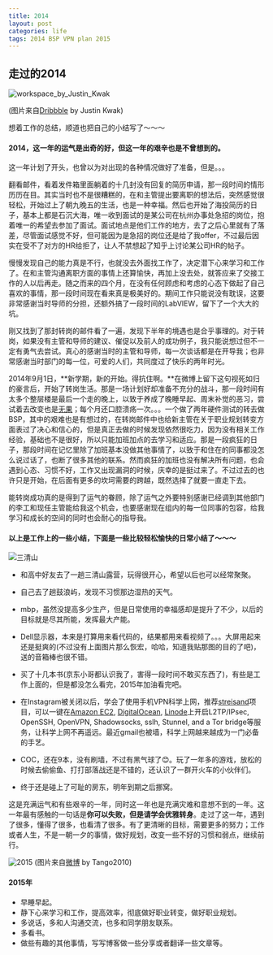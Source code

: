 ```yaml
---
title: 2014
layout: post
categories: life
tags: 2014 BSP VPN plan 2015
---
```


## 走过的2014

![workspace_by_Justin_Kwak](http://qiuxi.qiniudn.com/workspace_by_Justin_Kwak.jpg)

(图片来自[Dribbble](https://dribbble.com/shots/1646266-My-Workspace-Setup?list=users&offset=0) by Justin Kwak)

想着工作的总结，顺道也把自己的小结写了～～～

#### 2014，这一年的运气是出奇的好，但这一年的艰辛也是不曾想到的。

这一年计划了开头，也曾以为对出现的各种情况做好了准备，但是。。。

翻看邮件，看着发件箱里面躺着的十几封没有回复的简历申请，那一段时间的情形历历在目。其实当时也不是很糟糕的，在和主管提出要离职的想法后，突然感觉很轻松，开始过上了朝九晚五的生活，也是一种幸福。然后也开始了海投简历的日子，基本上都是石沉大海，唯一收到面试的是某公司在杭州办事处急招的岗位，抱着唯一的希望去参加了面试。面试地点是他们工作的地方，去了之后心里就有了落差，尽管面试感觉不好，但可能因为是急招的岗位还是给了我offer，不过最后因实在受不了对方的HR给拒了，让人不禁想起了知乎上讨论某公司HR的帖子。

慢慢发现自己的能力真是不行，也就没去外面找工作了，决定潜下心来学习和工作了。在和主管沟通离职方面的事情上还算愉快，再加上没去处，就答应来了交接工作的人以后再走。随之而来的四个月，在没有任何顾虑和考虑的心态下做起了自己喜欢的事情，那一段时间现在看来真是极美好的。期间工作只能说没有耽误，这要非常感谢当时导师的分担，还额外搞了一段时间的LabVIEW，留下了一个大大的坑。

刚又找到了那封转岗的邮件看了一遍，发现下半年的境遇也是合乎事理的。对于转岗，如果没有主管和导师的建议、催促以及前人的成功例子，我只能说想过但不一定有勇气去尝试。真心的感谢当时的主管和导师，每一次谈话都是在开导我；也非常感谢当时部门的每一位，可爱的人们，共同度过了快乐的两年时光。

2014年9月1日，**新学期，新的开始。得抗住啊。**在微博上留下这句视死如归的豪言后，开始了转岗生活。那是一场计划好却准备不充分的战斗，那一段时间有太多个整层楼是最后一个走的晚上，以致于养成了晚睡早起、周末补觉的恶习，尝试着去改变也是[无果](/life/2014/12/14/early-to-bed/)；每个月还口腔溃疡一次。。。一个做了两年硬件测试的转去做BSP，其中的艰难也是有想过的，在转岗邮件中也给新主管在关于职业规划转变方面表过了决心和信心的，但是真正去做的时候发现依然很吃力，因为没有相关工作经验，基础也不是很好，所以只能加班加点的去学习和适应。那是一段疯狂的日子，那段时间在记忆里除了加班基本没做其他事情了，以致于和住在的同事都没怎么说过话了，也断了很多其他的联系。然而疯狂的加班也没有解决所有问题，也会遇到心态、习惯不好，工作又出现漏洞的时候，庆幸的是挺过来了。不过过去的也许只是开始，在后面有更多的坎坷需要的跨越，既然选择了就要一直走下去。

能转岗成功真的是得到了运气的眷顾，除了运气之外要特别感谢已经调到其他部门的李工和现任主管能给我这个机会，也要感谢现在组内的每一位同事的包容，给我学习和成长的空间的同时也会耐心的指导我。

#### 以上是工作上的一些小结，下面是一些比较轻松愉快的日常小结了～～～

![三清山](http://qiuxi.qiniudn.com/sanqingshan.jpg)

 - 和高中好友去了一趟三清山露营，玩得很开心，希望以后也可以经常聚聚。
 
 - 自己去了趟鼓浪屿，发现不习惯那边湿热的天气。

 - mbp，虽然没提高多少生产，但是日常使用的幸福感却是提升了不少，以后的目标就是尽其所能，发挥最大产能。

 - Dell显示器，本来是打算用来看代码的，结果都用来看视频了。。。大屏用起来还是挺爽的(不过没有上面图片那么恢宏，哈哈，知道我贴那图的目的了吧)，送的音箱棒也很不错。
 
 - 买了十几本书(京东小哥都认识我了，害得一段时间不敢买东西了)，有些是工作上面的，但是都没怎么看完，2015年加油看完吧。
 
 - 在Instagram被关闭以后，学会了使用手机VPN科学上网，推荐[streisand](https://github.com/jlund/streisand)项目，可以一键在[Amazon EC2](https://aws.amazon.com/ec2/), [DigitalOcean](https://www.digitalocean.com/), [Linode](https://www.linode.com/)上开启L2TP/IPsec, OpenSSH, OpenVPN, Shadowsocks, sslh, Stunnel, and a Tor bridge等服务，让科学上网不再遥远。最近gmail也被墙，科学上网越来越成为一门必备的手艺。
 
 - COC，还在9本，没有刷墙，不过有黑气球了😊。玩了一年多的游戏，放松的时候去偷偷鱼、打打部落战还是不错的，还认识了一群开火车的小伙伴们。
 
 - 终于还是碰上了可耻的房东，明年到期之后挪窝。

这是充满运气和有些艰辛的一年，同时这一年也是充满灾难和意想不到的一年。这一年最有感触的一句话是**你可以失败，但是请学会优雅转身**。走过了这一年，遇到了很多，懂得了很多，也看清了很多。有了更清晰的目标，需要更多的努力；工作或者人生，不是一朝一夕的事情，做好规划，改变一些不好的习惯和弱点，继续前行。

![2015](http://qiuxi.qiniudn.com/2015_by_tango2010.jpg)
(图片来自[微博](http://ww2.sinaimg.cn/large/665936begw1ensilf7u5hj218g0t5gn9.jpg) by Tango2010)

#### 2015年

 - 早睡早起。
 - 静下心来学习和工作，提高效率，彻底做好职业转变，做好职业规划。
 - 多说话，多和人沟通交流，也多和同学朋友联系。
 - 多看书。
 - 做些有趣的其他事情，写写博客做一些分享或者翻译一些文章等。
